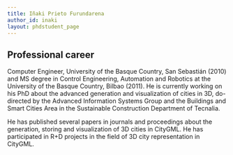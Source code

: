 ```yaml
---
title: Iñaki Prieto Furundarena
author_id: inaki
layout: phdstudent_page
---
```


## Professional career

Computer Engineer, University of the Basque Country, San Sebastián (2010) and MS degree in Control Engineering, Automation and Robotics at the University of the Basque Country, Bilbao (2011). He is currently working on his PhD about the advanced generation and visualization of cities in 3D, do-directed by the Advanced Information Systems Group and the Buildings and Smart Cities Area in the Sustainable Construction Department of Tecnalia.

He has published several papers in journals and proceedings about the generation, storing and visualization of 3D cities in CityGML. He has participated in R+D projects in the field of 3D city representation in CityGML.
